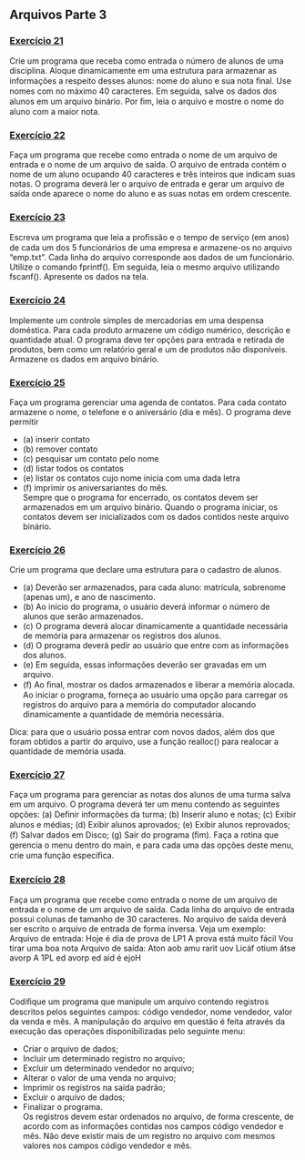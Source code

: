 ## Arquivos Parte 3

### [Exercício 21](https://github.com/LucasDSL/MATA57-LAB1/blob/b0784cdfd8151f7209b0ae8ac8c2bb854db1b3a0/11%20Arquivos%203/e21.c)

Crie um programa que receba como entrada o número de alunos de uma disciplina. Aloque dinamicamente em uma estrutura para armazenar as informações a respeito desses alunos: nome do aluno e sua nota ﬁnal. Use nomes com no máximo 40 caracteres. Em seguida, salve os dados dos alunos em um arquivo binário. Por ﬁm, leia o arquivo e mostre o nome do aluno com a maior nota.

### [Exercício 22](https://github.com/LucasDSL/MATA57-LAB1/blob/b0784cdfd8151f7209b0ae8ac8c2bb854db1b3a0/11%20Arquivos%203/e22.c)

Faça um programa que recebe como entrada o nome de um arquivo de entrada e o nome de um arquivo de saída. O arquivo de entrada contém o nome de um aluno ocupando 40 caracteres e três inteiros que indicam suas notas. O programa deverá ler o arquivo de entrada e gerar um arquivo de saída onde aparece o nome do aluno e as suas notas em ordem crescente.

### [Exercício 23](https://github.com/LucasDSL/MATA57-LAB1/blob/b0784cdfd8151f7209b0ae8ac8c2bb854db1b3a0/11%20Arquivos%203/e23.c)

Escreva um programa que leia a proﬁssão e o tempo de serviço (em anos) de cada um dos 5 funcionários de uma empresa e armazene-os no arquivo “emp.txt”. Cada linha do arquivo corresponde aos dados de um funcionário. Utilize o comando fprintf(). Em seguida, leia o mesmo arquivo utilizando fscanf(). Apresente os dados na tela.

### [Exercício 24](https://github.com/LucasDSL/MATA57-LAB1/blob/b0784cdfd8151f7209b0ae8ac8c2bb854db1b3a0/11%20Arquivos%203/e24.c)

Implemente um controle simples de mercadorias em uma despensa doméstica. Para cada produto armazene um código numérico, descrição e quantidade atual. O programa deve ter opções para entrada e retirada de produtos, bem como um relatório geral e um de produtos não disponíveis. Armazene os dados em arquivo binário.

### [Exercício 25](#)

Faça um programa gerenciar uma agenda de contatos. Para cada contato armazene o nome, o telefone e o aniversário (dia e mês). O programa deve permitir<br>

- (a) inserir contato<br>
- (b) remover contato<br>
- (c) pesquisar um contato pelo nome<br>
- (d) listar todos os contatos<br>
- (e) listar os contatos cujo nome inicia com uma dada letra<br>
- (f) imprimir os aniversariantes do mês.<br>
  Sempre que o programa for encerrado, os contatos devem ser armazenados em um arquivo binário. Quando o programa iniciar, os contatos devem ser inicializados com os dados contidos neste arquivo binário.<br>

### [Exercício 26](https://github.com/LucasDSL/MATA57-LAB1/blob/b0784cdfd8151f7209b0ae8ac8c2bb854db1b3a0/11%20Arquivos%203/e26.c)

Crie um programa que declare uma estrutura para o cadastro de alunos.

- (a) Deverão ser armazenados, para cada aluno: matrícula, sobrenome (apenas um), e ano de nascimento.
- (b) Ao início do programa, o usuário deverá informar o número de alunos que serão armazenados.
- (c) O programa deverá alocar dinamicamente a quantidade necessária de memória para armazenar os registros dos alunos.
- (d) O programa deverá pedir ao usuário que entre com as informações dos alunos.
- (e) Em seguida, essas informações deverão ser gravadas em um arquivo.
- (f) Ao ﬁnal, mostrar os dados armazenados e liberar a memória alocada.<br>
  Ao iniciar o programa, forneça ao usuário uma opção para carregar os registros do arquivo para a memória do computador alocando dinamicamente a quantidade de memória necessária.<br>

Dica: para que o usuário possa entrar com novos dados, além dos que foram obtidos a partir do arquivo, use a função realloc() para realocar a quantidade de memória usada.

### [Exercício 27](#)

Faça um programa para gerenciar as notas dos alunos de uma turma salva em um arquivo. O programa deverá ter um menu contendo as seguintes opções:
(a) Deﬁnir informações da turma;
(b) Inserir aluno e notas;
(c) Exibir alunos e médias;
(d) Exibir alunos aprovados;
(e) Exibir alunos reprovados;
(f) Salvar dados em Disco;
(g) Sair do programa (ﬁm).
Faça a rotina que gerencia o menu dentro do main, e para cada uma das opções deste menu, crie uma função especíﬁca.

### [Exercício 28](https://github.com/LucasDSL/MATA57-LAB1/blob/b0784cdfd8151f7209b0ae8ac8c2bb854db1b3a0/11%20Arquivos%203/e28.c)

Faça um programa que recebe como entrada o nome de um arquivo de entrada e o nome de um arquivo de saída. Cada linha do arquivo de entrada possui colunas de tamanho de 30 caracteres. No arquivo de saída deverá ser escrito o arquivo de entrada de forma inversa. Veja um exemplo:
Arquivo de entrada:
Hoje é dia de prova de LP1
A prova está muito fácil
Vou tirar uma boa nota
Arquivo de saída:
Aton aob amu rarit uov
Licáf otium átse avorp A
1PL ed avorp ed aid é ejoH

### [Exercício 29](https://github.com/LucasDSL/MATA57-LAB1/blob/b0784cdfd8151f7209b0ae8ac8c2bb854db1b3a0/11%20Arquivos%203/e29.c)

Codiﬁque um programa que manipule um arquivo contendo registros descritos pelos seguintes campos: código vendedor, nome vendedor, valor da venda e mês. A manipulação do arquivo em questão é feita através da execução das operações disponibilizadas pelo seguinte menu:<br>

- Criar o arquivo de dados;
- Incluir um determinado registro no arquivo;
- Excluir um determinado vendedor no arquivo;
- Alterar o valor de uma venda no arquivo;
- Imprimir os registros na saída padrão;
- Excluir o arquivo de dados;
- Finalizar o programa.<br>
  Os registros devem estar ordenados no arquivo, de forma crescente, de acordo com as informações contidas nos campos código vendedor e mês. Não deve existir mais de um registro no arquivo com mesmos valores nos campos código vendedor e mês.
